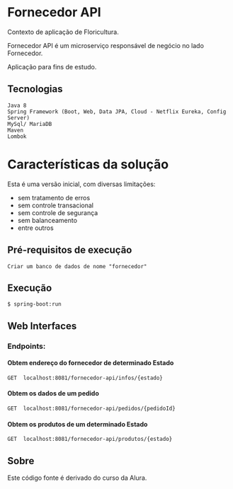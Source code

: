 # Fornecedor API

Contexto de aplicação de Floricultura.

Fornecedor API é um microserviço responsável de negócio no lado Fornecedor.

Aplicação para fins de estudo.

## Tecnologias
    Java 8
    Spring Framework (Boot, Web, Data JPA, Cloud - Netflix Eureka, Config Server)
    MySql/ MariaDB
	Maven
    Lombok

# Características da solução

Esta é uma versão inicial, com diversas limitações:
- sem tratamento de erros
- sem controle transacional
- sem controle de segurança
- sem balanceamento
- entre outros

## Pré-requisitos de execução
    Criar um banco de dados de nome "fornecedor" 

## Execução
    $ spring-boot:run

## Web Interfaces

### Endpoints:
#### Obtem endereço do fornecedor de determinado Estado
	GET  localhost:8081/fornecedor-api/infos/{estado}

#### Obtem os dados de um pedido

	GET  localhost:8081/fornecedor-api/pedidos/{pedidoId}

#### Obtem os produtos de um determinado Estado

	GET  localhost:8081/fornecedor-api/produtos/{estado}

## Sobre
Este código fonte é derivado do curso da Alura.
